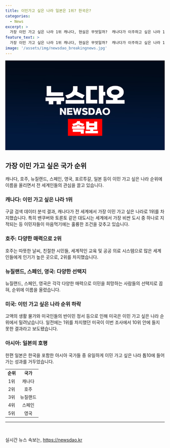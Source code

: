 ```yaml
---
title: 이민가고 싶은 나라 일본은 1위? 한국은?
categories:
  - News
excerpt: >
  가장 이민 가고 싶은 나라 1위 캐나다, 현실은 무엇일까?  캐나다가 이주하고 싶은 나라 1위로 꼽히지만, 현지에서의 삶은 쉬운 것이 아니다. 특히 밴쿠버와 토론토는 높은 물가로 인해 이주민들에게 어려움을 안기고 있다. 또한, 이민 가고 싶은 나라 순위에서 호주, 스페인, 영국 등이 눈에 띈다. 반면에 미국은 순위에서 밀려난 결과를 기록했다. 한편, 아시아에서는 일본이 유일하게 톱10에 이름을 올렸다.
feature_text: >
  가장 이민 가고 싶은 나라 1위 캐나다, 현실은 무엇일까?  캐나다가 이주하고 싶은 나라 1위로 꼽히지만, 현지에서의 삶은 쉬운 것이 아니다. 특히 밴쿠버와 토론토는 높은 물가로 인해 이주민들에게 어려움을 안기고 있다. 또한, 이민 가고 싶은 나라 순위에서 호주, 스페인, 영국 등이 눈에 띈다. 반면에 미국은 순위에서 밀려난 결과를 기록했다. 한편, 아시아에서는 일본이 유일하게 톱10에 이름을 올렸다.
image: '/assets/img/newsdao_breakingnews.jpg'
---
```


<p><img src="/assets/img/newsdao_breakingnews.jpg" alt="bookingtag 속보" /></p>

<h2 data-ke-size="size26">가장 이민 가고 싶은 국가 순위</h2>

<p data-ke-size="size16">캐나다, 호주, 뉴질랜드, 스페인, 영국, 포르투갈, 일본 등이 이민 가고 싶은 나라 순위에 이름을 올리면서 전 세계인들의 관심을 끌고 있습니다.</p>

<h3>캐나다: 이민 가고 싶은 나라 1위</h3>

<p data-ke-size="size16">구글 검색 데이터 분석 결과, 캐나다가 전 세계에서 가장 이민 가고 싶은 나라로 1위를 차지했습니다. 특히 밴쿠버와 토론토 같은 대도시는 세계에서 가장 비싼 도시 중 하나로 지적되는 등 이민자들이 마음먹기에는 훌륭한 조건을 갖추고 있습니다.</p>

<h3>호주: 다양한 매력으로 2위</h3>

<p data-ke-size="size16">호주는 따뜻한 날씨, 친절한 시민들, 세계적인 교육 및 공공 의료 시스템으로 많은 세계인들에게 인기가 높은 곳으로, 2위를 차지했습니다.</p>

<h3>뉴질랜드, 스페인, 영국: 다양한 선택지</h3>

<p data-ke-size="size16">뉴질랜드, 스페인, 영국은 각각 다양한 매력으로 이민을 희망하는 사람들의 선택지로 꼽혀, 순위에 이름을 올렸습니다.</p>

<h3>미국: 이민 가고 싶은 나라 순위 하락</h3>

<p data-ke-size="size16">고액의 생활 물가와 미국인들의 반이민 정서 등으로 인해 미국은 이민 가고 싶은 나라 순위에서 밀려났습니다. 일전에는 1위를 차지했던 미국이 이번 조사에서 10위 안에 들지 못한 결과라고 보도됐습니다.</p>

<h3>아시아: 일본의 호평</h3>

<p data-ke-size="size16">한편 일본은 한국을 포함한 아시아 국가들 중 유일하게 이민 가고 싶은 나라 톱10에 들어가는 성과를 거두었습니다.</p>

<table>
    <tbody>
        <tr>
            <td style="text-align: center; height: 17px;"><b>순위</b></td>
            <td style="text-align: center; height: 17px;"><b>국가</b></td>
        </tr>
        <tr>
            <td style="text-align: center; height: 17px;">1위</td>
            <td style="text-align: center; height: 17px;">캐나다</td>
        </tr>
        <tr>
            <td style="text-align: center; height: 17px;">2위</td>
            <td style="text-align: center; height: 17px;">호주</td>
        </tr>
        <tr>
            <td style="text-align: center; height: 17px;">3위</td>
            <td style="text-align: center; height: 17px;">뉴질랜드</td>
        </tr>
        <tr>
            <td style="text-align: center; height: 17px;">4위</td>
            <td style="text-align: center; height: 17px;">스페인</td>
        </tr>
        <tr>
            <td style="text-align: center; height: 17px;">5위</td>
            <td style="text-align: center; height: 17px;">영국</td>
        </tr>
    </tbody>
</table>

<hr>

<p data-ke-size="size16">&nbsp;</p>
실시간 뉴스 속보는, <a href="https://newsdao.kr" rel="dofollow">https://newsdao.kr</a>


